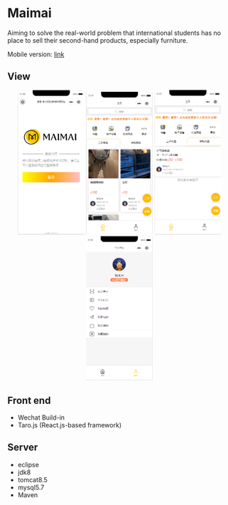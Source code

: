 # Maimai
Aiming to solve the real-world problem that international students has no place to sell their second-hand products, especially furniture.

Mobile version: [link](https://github.com/WangKehanK/MaiMai-Trader)
## View

<p align="center">
  <img src="https://github.com/WangKehanK/Maimai/blob/master/screenshot/login.png" width="150"/>
  <img src="https://github.com/WangKehanK/Maimai/blob/master/screenshot/home.png" width="150"/>
  <img src="https://github.com/WangKehanK/Maimai/blob/master/screenshot/home2.png" width="150"/>
  <img src="https://github.com/WangKehanK/Maimai/blob/master/screenshot/me.png" width="150"/>
</p>

## Front end
- Wechat Build-in
- Taro.js (React.js-based framework)

## Server

- eclipse
- jdk8
- tomcat8.5
- mysql5.7
- Maven
